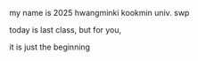 my name is 2025	 hwangminki
kookmin univ. swp

today is last class, but for you, 

it is just the beginning

